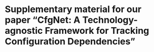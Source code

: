 # Supplementary material for our paper “CfgNet: A Technology-agnostic Framework for Tracking Configuration Dependencies”
